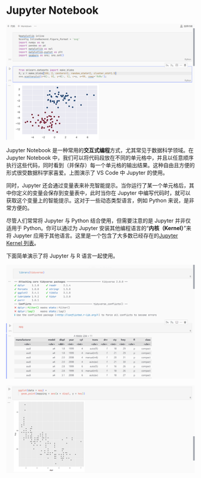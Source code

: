 # Jupyter Notebook

![在 Jupyter Notebook 中使用 Python](img/jupyter-python.png)

Jupyter Notebook 是一种常用的**交互式编程**方式，尤其常见于数据科学领域。在 Jupyter Notebook 中，我们可以将代码段放在不同的单元格中，并且以任意顺序执行这些代码，同时看到（并保存）每一个单元格的输出结果。这种自由且方便的形式很受数据科学家喜爱。上图演示了 VS Code 中 Jupyter 的使用。

同时，Jupyter 还会通过变量表来补充智能提示。当你运行了某一个单元格后，其中你定义的变量会保存到变量表中，此时当你在 Jupyter 中编写代码时，就可以获取这个变量上的智能提示。这对于一些动态类型语言，例如 Python 来说，是非常方便的。

尽管人们常常将 Jupyter 与 Python 结合使用，但需要注意的是 Jupyter 并非仅适用于 Python。你可以通过为 Jupyter 安装其他编程语言的“**内核（Kernel）**”来将 Jupyter 应用于其他语言。这里是一个包含了大多数已经存在的[Jupyter Kernel 列表](https://github.com/jupyter/jupyter/wiki/Jupyter-kernels)。

下面简单演示了将 Jupyter 与 R 语言一起使用。

![](img/jupyter-r-1.png)

![在 Jupyter Notebook 中使用 R 语言](img/jupyter-r-2.png)
